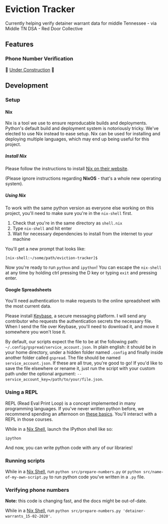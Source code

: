 # Eviction Tracker

Currently helping verify detainer warrant data for middle Tennessee - via Middle TN DSA - Red Door Collective

## Features

### Phone Number Verification

🚧 [Under Construction](/projects/1) 🚧 

## Development

### Setup

#### Nix

Nix is a tool we use to ensure reproducable builds and deployments. Python's default build and deployment system is notoriously tricky.
We've elected to use Nix instead to ease setup. Nix can be used for installing and deploying multiple languages, which may end up being useful for this project.

##### Install Nix

Please follow the instructions to install [Nix on their website](https://nixos.org/download.html#nix-quick-install).

(Please ignore instructions regarding **NixOS** - that's a whole new operating system).

##### Using Nix

To work with the same python version as everyone else working on this project, you'll need to make sure you're in the `nix-shell` first.

1. Check that you're in the same directory as `shell.nix`
2. Type `nix-shell` and hit enter
3. Wait for necessary dependencies to install from the internet to your machine

You'll get a new prompt that looks like:

```
[nix-shell:~/some/path/eviction-tracker]$ 
```

Now you're ready to run `python` and `ipython`! You can escape the `nix-shell` at any time by holding ctrl pressing the D key or typing `exit` and pressing enter.

#### Google Spreadsheets

You'll need authentication to make requests to the online spreadsheet with the most current data.

Please install [Keybase](https://keybase.io/), a secure messaging platform. I will send any contributor who requests the authentication secrets the necessary file. When I send the file over Keybase, you'll need to download it, and move it somewhere you won't lose it.

By default, our scripts expect the file to be at the following path: `~/.config/gspread/service_account.json`. In plain english: it should be in your home directory, under a hidden folder named `.config` and finally inside another folder called `gspread`. The file should be named `service_account.json`. If these are all true, you're good to go! If you'd like to save the file elsewhere or rename it, just run the script with your custom path under the optional argument: `--service_account_key=/path/to/your/file.json`.

### Using a REPL

REPL (Read Eval Print Loop) is a concept implemented in many programming languages. If you've never written python before, we recommend spending an afternoon on [these basics](https://developers.google.com/edu/python). You'll interact with a REPL in those courses. 

While in a [Nix Shell](#using-nix), launch the IPython shell like so:

```
ipython
```

And now, you can write python code with any of our libraries!

### Running scripts

While in a [Nix Shell](#using-nix), run `python src/prepare-numbers.py` or `python src/name-of-my-own-script.py` to run python code you've written in a `.py` file.

### Verifying phone numbers

**Note:** this code is changing fast, and the docs might be out-of-date.

While in a [Nix Shell](#using-nix), run `python src/prepare-numbers.py 'detainer-warrants_15-02-2020'`.
